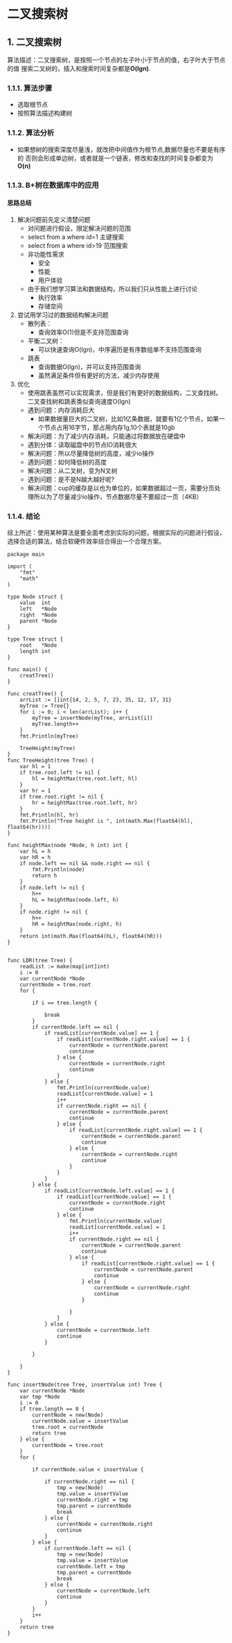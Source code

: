 # 二叉搜索树

## 1. 二叉搜索树 <a id="&#x4E8C;&#x53C9;&#x641C;&#x7D22;&#x6811;"></a>

算法描述：二叉搜索树，是按照一个节点的左子叶小于节点的值，右子叶大于节点的值 搜索二叉树的，插入和搜索时间复杂都是**O\(lgn\)**.

### 1.1.1. 算法步骤 <a id="&#x7B97;&#x6CD5;&#x6B65;&#x9AA4;"></a>

* 选取根节点
* 按照算法描述构建树

### 1.1.2. 算法分析 <a id="&#x7B97;&#x6CD5;&#x5206;&#x6790;"></a>

* 如果想树的搜索深度尽量浅，就改把中间值作为根节点,数据尽量也不要是有序的 否则会形成单边树，或者就是一个链表，修改和查找的时间复杂都变为**O\(n\)**

### 1.1.3. B+树在数据库中的应用 <a id="b&#x6811;&#x5728;&#x6570;&#x636E;&#x5E93;&#x4E2D;&#x7684;&#x5E94;&#x7528;"></a>

#### 思路总结 <a id="&#x601D;&#x8DEF;&#x603B;&#x7ED3;"></a>

1. 解决问题前先定义清楚问题
   * 对问题进行假设，限定解决问题的范围
   * select from a where id=1 主键搜索
   * select from a where id&gt;19 范围搜索
   * 非功能性需求
     * 安全
     * 性能
     * 用户体验
   * 由于我们想学习算法和数据结构，所以我们只从性能上进行讨论
     * 执行效率
     * 存储空间
2. 尝试用学习过的数据结构解决问题
   * 散列表：
     * 查询效率O\(1\)但是不支持范围查询
   * 平衡二叉树：
     * 可以快速查询O\(lgn\)，中序遍历是有序数组单不支持范围查询
   * 跳表
     * 查询数据O\(lgn\)，并可以支持范围查询
     * 虽然满足条件但有更好的方法，减少内存使用
3. 优化
   * 使用跳表虽然可以实现需求，但是我们有更好的数据结构，二叉查找树。二叉查找树和跳表类似查询速度O\(lgn\)
   * 遇到问题：内存消耗巨大
     * 如果数据量巨大的二叉树，比如1亿条数据，就要有1亿个节点，如果一个节点占用16字节，那占用内存1g,10个表就是10gb
   * 解决问题：为了减少内存消耗，只能通过将数据放在硬盘中
   * 遇到分体：读取磁盘中的节点IO消耗很大
   * 解决问题：所以尽量降低树的高度，减少io操作
   * 遇到问题：如何降低树的高度
   * 解决问题：从二叉树，变为N叉树
   * 遇到问题：是不是N越大越好呢?
   * 解决问题：cup的缓存是以也为单位的，如果数据超过一页，需要分页处理所以为了尽量减少io操作，节点数据尽量不要超过一页（4KB）

### 1.1.4. 结论 <a id="&#x7ED3;&#x8BBA;"></a>

综上所述：使用某种算法是要全面考虑到实际的问题，根据实际的问题进行假设，选择合适的算法，结合软硬件效率综合得出一个合理方案。

```text
package main

import (
    "fmt"
    "math"
)

type Node struct {
    value  int
    left   *Node
    right  *Node
    parent *Node
}

type Tree struct {
    root   *Node
    length int
}

func main() {
    creatTree()
}

func creatTree() {
    arrList := []int{14, 2, 5, 7, 23, 35, 12, 17, 31}
    myTree := Tree{}
    for i := 0; i < len(arrList); i++ {
        myTree = insertNode(myTree, arrList[i])
        myTree.length++
    }
    fmt.Println(myTree)
    
    TreeHeight(myTree)
}
func TreeHeight(tree Tree) {
    var hl = 1
    if tree.root.left != nil {
        hl = heightMax(tree.root.left, hl)
    }
    var hr = 1
    if tree.root.right != nil {
        hr = heightMax(tree.root.left, hr)
    }
    fmt.Println(hl, hr)
    fmt.Println("Tree height is ", int(math.Max(float64(hl), float64(hr))))
}

func heightMax(node *Node, h int) int {
    var hL = h
    var hR = h
    if node.left == nil && node.right == nil {
        fmt.Println(node)
        return h
    }
    if node.left != nil {
        h++
        hL = heightMax(node.left, h)
    }
    if node.right != nil {
        h++
        hR = heightMax(node.right, h)
    }
    return int(math.Max(float64(hL), float64(hR)))
}


func LDR(tree Tree) {
    readList := make(map[int]int)
    i := 0
    var currentNode *Node
    currentNode = tree.root
    for {
        
        if i == tree.length {
            
            break
        }
        if currentNode.left == nil {
            if readList[currentNode.value] == 1 {
                if readList[currentNode.right.value] == 1 {
                    currentNode = currentNode.parent
                    continue
                } else {
                    currentNode = currentNode.right
                    continue
                }
            } else {
                fmt.Println(currentNode.value)
                readList[currentNode.value] = 1
                i++
                if currentNode.right == nil {
                    currentNode = currentNode.parent
                    continue
                } else {
                    if readList[currentNode.right.value] == 1 {
                        currentNode = currentNode.parent
                        continue
                    } else {
                        currentNode = currentNode.right
                        continue
                    }
                }
            }
        } else {
            if readList[currentNode.left.value] == 1 {
                if readList[currentNode.value] == 1 {
                    currentNode = currentNode.right
                    continue
                } else {
                    fmt.Println(currentNode.value)
                    readList[currentNode.value] = 1
                    i++
                    if currentNode.right == nil {
                        currentNode = currentNode.parent
                        continue
                    } else {
                        if readList[currentNode.right.value] == 1 {
                            currentNode = currentNode.parent
                            continue
                        } else {
                            currentNode = currentNode.right
                            continue
                        }

                    }
                }
            } else {
                currentNode = currentNode.left
                continue
            }

        }

    }
}

func insertNode(tree Tree, insertValue int) Tree {
    var currentNode *Node
    var tmp *Node
    i := 0
    if tree.length == 0 {
        currentNode = new(Node)
        currentNode.value = insertValue
        tree.root = currentNode
        return tree
    } else {
        currentNode = tree.root
    }
    for {
        
        if currentNode.value < insertValue {
            
            if currentNode.right == nil {
                tmp = new(Node)
                tmp.value = insertValue
                currentNode.right = tmp
                tmp.parent = currentNode
                break
            } else {
                currentNode = currentNode.right
                continue
            }
        } else {
            if currentNode.left == nil {
                tmp = new(Node)
                tmp.value = insertValue
                currentNode.left = tmp
                tmp.parent = currentNode
                break
            } else {
                currentNode = currentNode.left
                continue
            }
        }
        i++
    }
    return tree
}
```

